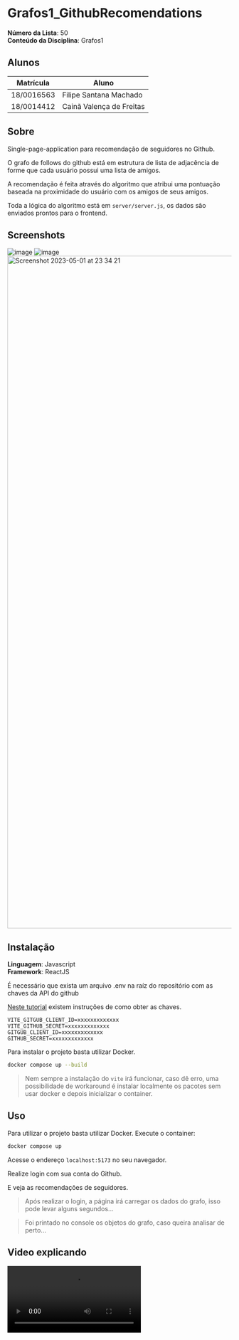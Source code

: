 # Grafos1_GithubRecomendations

**Número da Lista**: 50<br>
**Conteúdo da Disciplina**: Grafos1<br>

## Alunos
|Matrícula | Aluno |
| -- | -- |
| 18/0016563  |  Filipe Santana Machado |
| 18/0014412  |  Cainã Valença de Freitas |

## Sobre 
Single-page-application para recomendação de seguidores no Github.

O grafo de follows do github está em estrutura de lista de adjacência
de forme que cada usuário possui uma lista de amigos.

A recomendação é feita através do algoritmo que atribui uma pontuação baseada na
proximidade do usuário com os amigos de seus amigos.

Toda a lógica do algoritmo está em `server/server.js`, os dados são enviados prontos para o frontend.

## Screenshots
![image](https://user-images.githubusercontent.com/40258400/231008800-fc143435-c8f4-48b4-aa91-4b56fbf6c8c5.png)
![image](https://user-images.githubusercontent.com/40258400/235567101-5e4c3201-4012-49fa-a335-239d4bc46974.png)
<img width="1512" alt="Screenshot 2023-05-01 at 23 34 21" src="https://user-images.githubusercontent.com/40258400/235567369-4c63769c-b1fe-413c-9005-e3f4eae99f0a.png">



## Instalação 
**Linguagem**: Javascript<br>
**Framework**: ReactJS<br>

É necessário que exista um arquivo .env na raíz do repositório com as chaves da API do github

[Neste tutorial](https://codevoweb.com/github-oauth-authentication-react-and-node/) existem instruções de como obter as chaves.

```
VITE_GITGUB_CLIENT_ID=xxxxxxxxxxxxx
VITE_GITHUB_SECRET=xxxxxxxxxxxxx
GITGUB_CLIENT_ID=xxxxxxxxxxxxx
GITHUB_SECRET=xxxxxxxxxxxxx
```

Para instalar o projeto basta utilizar Docker.

```sh
docker compose up --build
```

> Nem sempre a instalação do `vite` irá funcionar, caso dê erro, uma possibilidade de workaround é instalar localmente os pacotes sem usar docker e depois inicializar o container.

## Uso 

Para utilizar o projeto basta utilizar Docker.
Execute o container:

```sh
docker compose up
```

Acesse o endereço `localhost:5173` no seu navegador.

Realize login com sua conta do Github.

E veja as recomendações de seguidores.

> Após realizar o login, a página irá carregar os dados do grafo, isso pode levar alguns segundos...

> Foi printado no console os objetos do grafo, caso queira analisar de perto...

## Video explicando

<video src='video.mkv'>
